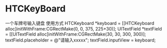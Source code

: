 # HTCKeyBoard
一个车牌号输入键盘
使用方式
 HTCKeyboard *keyboard = [[HTCKeyboard alloc]initWithFrame:CGRectMake(0, 0, 375, 225+30)];
    UITextField *textField = [[UITextField alloc]initWithFrame:CGRectMake(30, 30, 300, 300)];
    textField.placeholder = @"请输入xxxxx";
    textField.inputView = keyboard;
